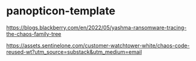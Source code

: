 # panopticon-template

https://blogs.blackberry.com/en/2022/05/yashma-ransomware-tracing-the-chaos-family-tree

https://assets.sentinelone.com/customer-watchtower-white/chaos-code-reused-wt?utm_source=substack&utm_medium=email
